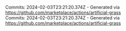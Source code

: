 Commits: 2024-02-03T23:21:20.374Z - Generated via https://github.com/marketplace/actions/artificial-grass
<br>
Commits: 2024-02-03T23:21:20.374Z - Generated via https://github.com/marketplace/actions/artificial-grass
<br>
